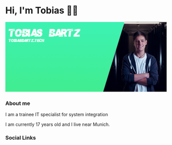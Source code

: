 # Hi, I'm Tobias 👋🏼

![alt text](profile-banner.png)

### About me
I am a trainee IT specialist for system integration

I am currently 17 years old and I live near Munich.

### Social Links
